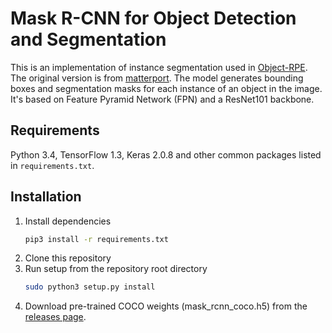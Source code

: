 # Mask R-CNN for Object Detection and Segmentation

This is an implementation of instance segmentation used in [Object-RPE](https://sites.google.com/view/object-rpe). The original version is from [matterport](https://github.com/matterport/Mask_RCNN). The model generates bounding boxes and segmentation masks for each instance of an object in the image. It's based on Feature Pyramid Network (FPN) and a ResNet101 backbone.

## Requirements
Python 3.4, TensorFlow 1.3, Keras 2.0.8 and other common packages listed in `requirements.txt`.

## Installation
1. Install dependencies
   ```bash
   pip3 install -r requirements.txt
   ```
2. Clone this repository
3. Run setup from the repository root directory
    ```bash
    sudo python3 setup.py install
    ``` 
4. Download pre-trained COCO weights (mask_rcnn_coco.h5) from the [releases page](https://github.com/matterport/Mask_RCNN/releases).
